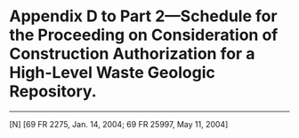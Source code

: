 # Appendix D to Part 2—Schedule for the Proceeding on Consideration of Construction Authorization for a High-Level Waste Geologic Repository.



---

[N] [69 FR 2275, Jan. 14, 2004; 69 FR 25997, May 11, 2004]





